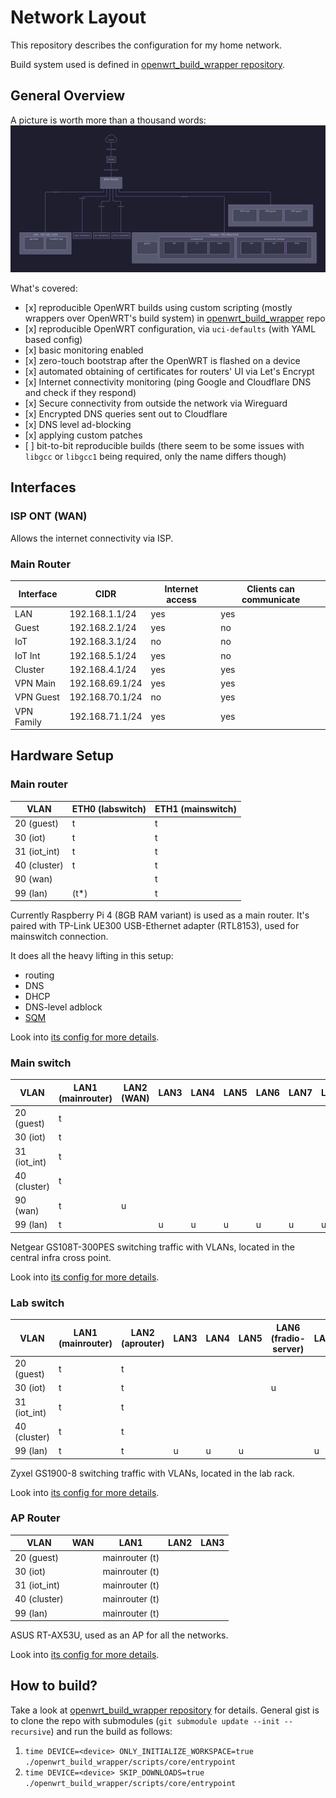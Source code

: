 # Network Layout

This repository describes the configuration for my home network.

Build system used is defined in [openwrt_build_wrapper repository](https://github.com/dezeroku/openwrt_build_wrapper).

## General Overview

A picture is worth more than a thousand words:
![Network Overview](docs/diagrams/created/network_overview.svg?raw=true "Network Overview")

What's covered:

- \[x\] reproducible OpenWRT builds using custom scripting (mostly wrappers over OpenWRT's build system) in [openwrt_build_wrapper](https://github.com/dezeroku/openwrt_build_wrapper) repo
- \[x\] reproducible OpenWRT configuration, via `uci-defaults` (with YAML based config)
- \[x\] basic monitoring enabled
- \[x\] zero-touch bootstrap after the OpenWRT is flashed on a device
- \[x\] automated obtaining of certificates for routers' UI via Let's Encrypt
- \[x\] Internet connectivity monitoring (ping Google and Cloudflare DNS and check if they respond)
- \[x\] Secure connectivity from outside the network via Wireguard
- \[x\] Encrypted DNS queries sent out to Cloudflare
- \[x\] DNS level ad-blocking
- \[x\] applying custom patches
- \[ \] bit-to-bit reproducible builds (there seem to be some issues with `libgcc` or `libgcc1` being required, only the name differs though)

## Interfaces

### ISP ONT (WAN)

Allows the internet connectivity via ISP.

### Main Router

| Interface  | CIDR            | Internet access | Clients can communicate |
| ---------- | --------------- | --------------- | ----------------------- |
| LAN        | 192.168.1.1/24  | yes             | yes                     |
| Guest      | 192.168.2.1/24  | yes             | no                      |
| IoT        | 192.168.3.1/24  | no              | no                      |
| IoT Int    | 192.168.5.1/24  | yes             | no                      |
| Cluster    | 192.168.4.1/24  | yes             | yes                     |
| VPN Main   | 192.168.69.1/24 | yes             | yes                     |
| VPN Guest  | 192.168.70.1/24 | no              | yes                     |
| VPN Family | 192.168.71.1/24 | yes             | yes                     |

## Hardware Setup

### Main router

| VLAN         | ETH0 (labswitch) | ETH1 (mainswitch) |
| ------------ | ---------------- | ----------------- |
| 20 (guest)   | t                | t                 |
| 30 (iot)     | t                | t                 |
| 31 (iot_int) | t                | t                 |
| 40 (cluster) | t                | t                 |
| 90 (wan)     |                  | t                 |
| 99 (lan)     | (t\*)            | t                 |

Currently Raspberry Pi 4 (8GB RAM variant) is used as a main router.
It's paired with TP-Link UE300 USB-Ethernet adapter (RTL8153), used for mainswitch connection.

It does all the heavy lifting in this setup:

- routing
- DNS
- DHCP
- DNS-level adblock
- [SQM](https://openwrt.org/docs/guide-user/network/traffic-shaping/sqm)

Look into [its config for more details](config/mainrouter/template-variables.yaml).

### Main switch

| VLAN         | LAN1 (mainrouter) | LAN2 (WAN) | LAN3 | LAN4 | LAN5 | LAN6 | LAN7 | LAN8 |
| ------------ | ----------------- | ---------- | ---- | ---- | ---- | ---- | ---- | ---- |
| 20 (guest)   | t                 |            |      |      |      |      |      |      |
| 30 (iot)     | t                 |            |      |      |      |      |      |      |
| 31 (iot_int) | t                 |            |      |      |      |      |      |      |
| 40 (cluster) | t                 |            |      |      |      |      |      |      |
| 90 (wan)     | t                 | u          |      |      |      |      |      |      |
| 99 (lan)     | t                 |            | u    | u    | u    | u    | u    | u    |

Netgear GS108T-300PES switching traffic with VLANs, located in the central infra cross point.

Look into [its config for more details](config/mainswitch/template-variables.yaml).

### Lab switch

| VLAN         | LAN1 (mainrouter) | LAN2 (aprouter) | LAN3 | LAN4 | LAN5 | LAN6 (fradio-server) | LAN7 | LAN8 |
| ------------ | ----------------- | --------------- | ---- | ---- | ---- | -------------------- | ---- | ---- |
| 20 (guest)   | t                 | t               |      |      |      |                      |      |      |
| 30 (iot)     | t                 | t               |      |      |      | u                    |      |      |
| 31 (iot_int) | t                 | t               |      |      |      |                      |      |      |
| 40 (cluster) | t                 | t               |      |      |      |                      |      | u    |
| 99 (lan)     | t                 | t               | u    | u    | u    |                      | u    |      |

Zyxel GS1900-8 switching traffic with VLANs, located in the lab rack.

Look into [its config for more details](config/labswitch/template-variables.yaml).

### AP Router

| VLAN         | WAN | LAN1           | LAN2 | LAN3 |
| ------------ | --- | -------------- | ---- | ---- |
| 20 (guest)   |     | mainrouter (t) |      |      |
| 30 (iot)     |     | mainrouter (t) |      |      |
| 31 (iot_int) |     | mainrouter (t) |      |      |
| 40 (cluster) |     | mainrouter (t) |      |      |
| 99 (lan)     |     | mainrouter (t) |      |      |

ASUS RT-AX53U, used as an AP for all the networks.

Look into [its config for more details](config/aprouter/template-variables.yaml).

## How to build?

Take a look at [openwrt_build_wrapper repository](https://github.com/dezeroku/openwrt_build_wrapper) for details.
General gist is to clone the repo with submodules (`git submodule update --init --recursive`) and run the build as follows:

1. `time DEVICE=<device> ONLY_INITIALIZE_WORKSPACE=true ./openwrt_build_wrapper/scripts/core/entrypoint`
2. `time DEVICE=<device> SKIP_DOWNLOADS=true ./openwrt_build_wrapper/scripts/core/entrypoint`

